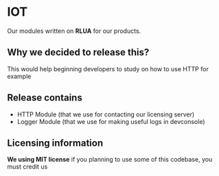 # IOT
Our modules written on **RLUA** for our products.

## Why we decided to release this?
This would help beginning developers to study on how to use HTTP for example

## Release contains
- HTTP Module (that we use for contacting our licensing server)
- Logger Module (that we use for making useful logs in devconsole)

## Licensing information
**We using MIT license** if you planning to use some of this codebase, you must credit us
